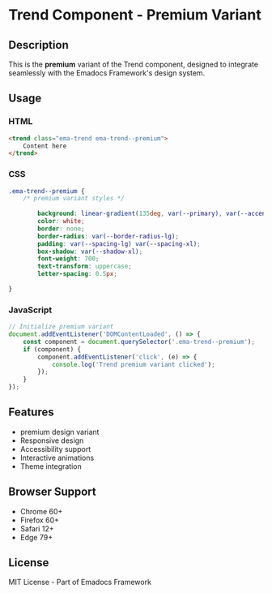 # Trend Component - Premium Variant

## Description
This is the **premium** variant of the Trend component, designed to integrate seamlessly with the Emadocs Framework's design system.

## Usage

### HTML
```html
<trend class="ema-trend ema-trend--premium">
    Content here
</trend>
```

### CSS
```css
.ema-trend--premium {
    /* premium variant styles */
    
        background: linear-gradient(135deg, var(--primary), var(--accent));
        color: white;
        border: none;
        border-radius: var(--border-radius-lg);
        padding: var(--spacing-lg) var(--spacing-xl);
        box-shadow: var(--shadow-xl);
        font-weight: 700;
        text-transform: uppercase;
        letter-spacing: 0.5px;
    
}
```

### JavaScript
```javascript
// Initialize premium variant
document.addEventListener('DOMContentLoaded', () => {
    const component = document.querySelector('.ema-trend--premium');
    if (component) {
        component.addEventListener('click', (e) => {
            console.log('Trend premium variant clicked');
        });
    }
});
```

## Features
- premium design variant
- Responsive design
- Accessibility support
- Interactive animations
- Theme integration

## Browser Support
- Chrome 60+
- Firefox 60+
- Safari 12+
- Edge 79+

## License
MIT License - Part of Emadocs Framework
